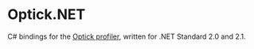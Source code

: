 # Optick.NET

C# bindings for the [Optick profiler](https://github.com/bombomby/optick), written for .NET Standard 2.0 and 2.1.